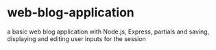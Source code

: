 # web-blog-application
a basic web blog application with Node.js, Express, partials and saving, displaying and editing user inputs for the session

